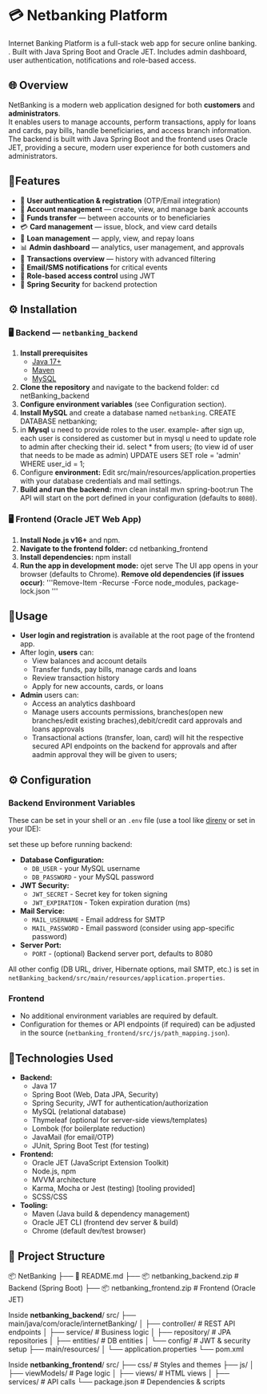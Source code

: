 # 💳 Netbanking Platform
Internet Banking Platform is a full-stack web app for secure online banking. . Built with Java Spring Boot and Oracle JET. Includes admin dashboard, user authentication, notifications and role-based access.

## 🌐 Overview

NetBanking is a modern web application designed for both **customers** and **administrators**.  
It enables users to manage accounts, perform transactions, apply for loans and cards, pay bills, handle beneficiaries, and access branch information. The backend is built with Java Spring Boot and the frontend uses Oracle JET, providing a secure, modern user experience for both customers and administrators.

## 🚀Features

- 🔐 **User authentication & registration** (OTP/Email integration)
- 💼 **Account management** — create, view, and manage bank accounts
- 💸 **Funds transfer** — between accounts or to beneficiaries
- 💳 **Card management** — issue, block, and view card details
- 🏦 **Loan management** — apply, view, and repay loans
- 📊 **Admin dashboard** — analytics, user management, and approvals
- 📅 **Transactions overview** — history with advanced filtering
- 📩 **Email/SMS notifications** for critical events
- 🧩 **Role-based access control** using JWT
- 🧱 **Spring Security** for backend protection


##  ⚙️ Installation

### 🖥️ Backend — `netbanking_backend`

1. **Install prerequisites**
   - [Java 17+](https://adoptium.net/)
   - [Maven](https://maven.apache.org/)
   - [MySQL](https://www.mysql.com/)
2. **Clone the repository** and navigate to the backend folder:
    cd netBanking_backend
3. **Configure environment variables** (see Configuration section).
4. **Install MySQL** and create a database named `netbanking`.
   CREATE DATABASE netbanking;
5. in **Mysql** u need to provide roles to the user. example- after sign up, each user is considered as customer but in mysql u need to update role to admin after checking their id.
   select * from users; (to view id of user that needs to be made as admin)
   UPDATE users SET role = 'admin' WHERE user_id = 1;
7. Configure **environment:**
Edit src/main/resources/application.properties with your database credentials and mail settings.
8. **Build and run the backend:**
    mvn clean install
    mvn spring-boot:run
   The API will start on the port defined in your configuration (defaults to `8080`).

### 🖥️ Frontend (Oracle JET Web App)

1. **Install Node.js v16+** and npm.
2. **Navigate to the frontend folder:**
    cd netbanking_frontend
3. **Install dependencies:**
    npm install
4. **Run the app in development mode:**
    ojet serve
   The UI app opens in your browser (defaults to Chrome).
**Remove old dependencies (if issues occur)**:
   '''Remove-Item -Recurse -Force node_modules, package-lock.json '''

## 🧠Usage

- **User login and registration** is available at the root page of the frontend app.
- After login, **users** can:
  - View balances and account details
  - Transfer funds, pay bills, manage cards and loans
  - Review transaction history
  - Apply for new accounts, cards, or loans
- **Admin** users can:
   - Access an analytics dashboard
   - Manage users accounts permissions, branches(open new branches/edit     existing braches),debit/credit card approvals and loans approvals
   - Transactional actions (transfer, loan, card) will hit the respective   secured API endpoints on the backend for approvals and after aadmin approval they will be given to users;

## ⚙️ Configuration

### Backend Environment Variables

These can be set in your shell or an `.env` file (use a tool like [direnv](https://direnv.net/) or set in your IDE):

set these up before running backend:
- **Database Configuration:**
    - `DB_USER` - your MySQL username
    - `DB_PASSWORD` - your MySQL password
- **JWT Security:**
    - `JWT_SECRET` - Secret key for token signing
    - `JWT_EXPIRATION` - Token expiration duration (ms)
- **Mail Service:**
    - `MAIL_USERNAME` - Email address for SMTP
    - `MAIL_PASSWORD` - Email password (consider using app-specific password)
- **Server Port:**
    - `PORT` - (optional) Backend server port, defaults to 8080

All other config (DB URL, driver, Hibernate options, mail SMTP, etc.) is set in `netBanking_backend/src/main/resources/application.properties`.

### Frontend

- No additional environment variables are required by default.
- Configuration for themes or API endpoints (if required) can be adjusted in the source (`netbanking_frontend/src/js/path_mapping.json`).

## 🧩Technologies Used

- **Backend:**
    - Java 17
    - Spring Boot (Web, Data JPA, Security)
    - Spring Security, JWT for authentication/authorization
    - MySQL (relational database)
    - Thymeleaf (optional for server-side views/templates)
    - Lombok (for boilerplate reduction)
    - JavaMail (for email/OTP)
    - JUnit, Spring Boot Test (for testing)
- **Frontend:**
    - Oracle JET (JavaScript Extension Toolkit)
    - Node.js, npm
    - MVVM architecture
    - Karma, Mocha or Jest (testing) [tooling provided]
    - SCSS/CSS
- **Tooling:**
    - Maven (Java build & dependency management)
    - Oracle JET CLI (frontend dev server & build)
    - Chrome (default dev/test browser)

## 📁 Project Structure

📦 NetBanking
├── 📄 README.md
├── 📦 netbanking_backend.zip   # Backend (Spring Boot)
├── 📦 netbanking_frontend.zip  # Frontend (Oracle JET)

Inside **netbanking_backend**/
src/
 ├── main/java/com/oracle/internetBanking/
 │    ├── controller/     # REST API endpoints
 │    ├── service/        # Business logic
 │    ├── repository/     # JPA repositories
 │    ├── entities/       # DB entities
 │    └── config/         # JWT & security setup
 ├── main/resources/
 │    └── application.properties
 └── pom.xml  

Inside **netbanking_frontend**/
src/
 ├── css/                 # Styles and themes
 ├── js/
 │    ├── viewModels/     # Page logic
 │    ├── views/          # HTML views
 │    ├── services/       # API calls
 └── package.json         # Dependencies & scripts

